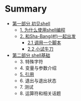 # Summary

* [第一部分 初见shell](source/part1/part1.md)
	* [1\. 为什么使用shell编程](source/part1/01_shell_programming.md)
	* [2\. 和Sha-Bang(#!)一起出发](source/part1/02_starting_off_with_a_sha_bang.md)
		* [2.1 调用一个脚本](source/part1/02_1_invoking_the_script.md)
		* [2.2 小试牛刀](source/part1/02_2_preliminary_exercises.md)
* [第二部分 shell基础](source/part2/part2.md)
	* 3\. 特殊字符
	* 4\. 变量与参数介绍
	* [5\. 引用](source/part2/05_quoting.md)
	* 6\. 退出与退出状态
	* 7\. 测试
	* 8\. 运算符和相关话题